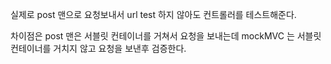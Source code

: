 
실제로 post 맨으로 요청보내서 url test 하지 않아도 컨트롤러를 테스트해준다.

차이점은 post 맨은 서블릿 컨테이너를 거쳐서 요청을 보내는데 mockMVC 는 서블릿 컨테이너를 거치지 않고 요청을 보낸후 검증한다.